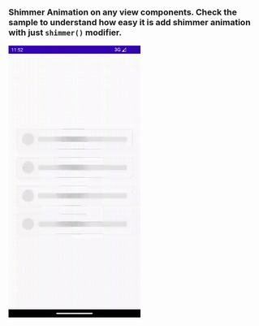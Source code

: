 ### Shimmer Animation on any view components. Check the sample to understand how easy it is add shimmer animation with just `shimmer()` modifier.

<img src="https://raw.githubusercontent.com/Jaseemakhtar/ComposeShimmer/main/art/shimmer-demo.gif" width=260 />
